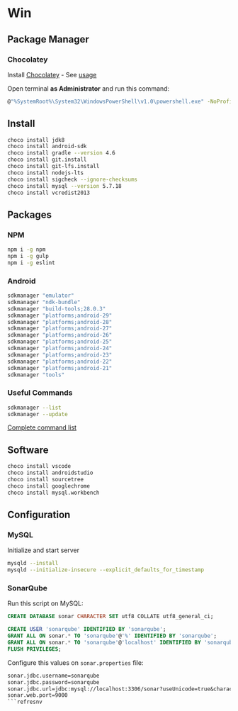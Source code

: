 # Win

## Package Manager

### Chocolatey

Install [Chocolatey](https://chocolatey.org/) - See [usage](https://chocolatey.org/docs/commandslist)

Open terminal **as Administrator** and run this command:

```bash
@"%SystemRoot%\System32\WindowsPowerShell\v1.0\powershell.exe" -NoProfile -InputFormat None -ExecutionPolicy Bypass -Command "iex ((New-Object System.Net.WebClient).DownloadString('https://chocolatey.org/install.ps1'))" && SET "PATH=%PATH%;%ALLUSERSPROFILE%\chocolatey\bin"
```

## Install

```bash
choco install jdk8
choco install android-sdk
choco install gradle --version 4.6
choco install git.install
choco install git-lfs.install
choco install nodejs-lts
choco install sigcheck --ignore-checksums
choco install mysql --version 5.7.18
choco install vcredist2013
```

## Packages

### NPM

```bash
npm i -g npm
npm i -g gulp
npm i -g eslint
```

### Android

```bash
sdkmanager "emulator"
sdkmanager "ndk-bundle"
sdkmanager "build-tools;28.0.3"
sdkmanager "platforms;android-29"
sdkmanager "platforms;android-28"
sdkmanager "platforms;android-27"
sdkmanager "platforms;android-26"
sdkmanager "platforms;android-25"
sdkmanager "platforms;android-24"
sdkmanager "platforms;android-23"
sdkmanager "platforms;android-22"
sdkmanager "platforms;android-21"
sdkmanager "tools"
```

### Useful Commands

```bash
sdkmanager --list
sdkmanager --update
```

[Complete command list](https://developer.android.com/studio/command-line/sdkmanager)

## Software

```bash
choco install vscode
choco install androidstudio
choco install sourcetree
choco install googlechrome
choco install mysql.workbench
```

## Configuration

### MySQL

Initialize and start server

```bash
mysqld --install
mysqld --initialize-insecure --explicit_defaults_for_timestamp
```

### SonarQube

Run this script on MySQL:

```sql
CREATE DATABASE sonar CHARACTER SET utf8 COLLATE utf8_general_ci;

CREATE USER 'sonarqube' IDENTIFIED BY 'sonarqube';
GRANT ALL ON sonar.* TO 'sonarqube'@'%' IDENTIFIED BY 'sonarqube';
GRANT ALL ON sonar.* TO 'sonarqube'@'localhost' IDENTIFIED BY 'sonarqube';
FLUSH PRIVILEGES;
```

Configure this values on `sonar.properties` file:

```txt
sonar.jdbc.username=sonarqube
sonar.jdbc.password=sonarqube
sonar.jdbc.url=jdbc:mysql://localhost:3306/sonar?useUnicode=true&characterEncoding=utf8&rewriteBatchedStatements=true&useConfigs=maxPerformance&useSSL=false
sonar.web.port=9000
```refresnv
